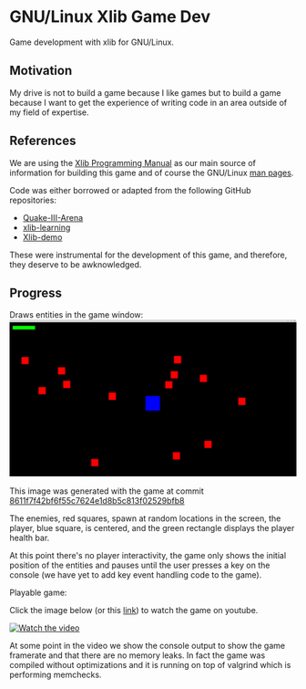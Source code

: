 # GNU/Linux Xlib Game Dev
Game development with xlib for GNU/Linux.

## Motivation

My drive is not to build a game because I like games but to build a game because I
want to get the experience of writing code in an area outside of my field of expertise.

## References

We are using the [Xlib Programming Manual](https://tronche.com/gui/x/xlib/) as our main
source of information for building this game and of course the GNU/Linux
[man pages](https://man7.org/linux/man-pages/).

Code was either borrowed or adapted from the following GitHub repositories:
- [Quake-III-Arena](https://github.com/id-Software/Quake-III-Arena)
- [xlib-learning](https://github.com/Faison/xlib-learning)
- [Xlib-demo](https://github.com/QMonkey/Xlib-demo)

These were instrumental for the development of this game, and therefore, they deserve
to be awknowledged.

## Progress

Draws entities in the game window:
![phase-1](https://github.com/misael-diaz/gnu-linux-xlib-game-dev/blob/93f6196f98943aa8450b07d11e1e784cb9678121/public/graphics/phase-1-draw-entities.png)

This image was generated with the game at commit
[8611f7f42bf6f55c7624e1d8b5c813f02529bfb8](https://github.com/misael-diaz/gnu-linux-xlib-game-dev/commit/8611f7f42bf6f55c7624e1d8b5c813f02529bfb8)

The enemies, red squares, spawn at random locations in the screen, the player, blue
square, is centered, and the green rectangle displays the player health bar.

At this point there's no player interactivity, the game only shows the initial position
of the entities and pauses until the user presses a key on the console (we have yet to
add key event handling code to the game).

Playable game:

Click the image below (or this [link](https://www.youtube.com/watch?v=MSf5etK1ojw)) to
watch the game on youtube.

[![Watch the video](https://img.youtube.com/vi/MSf5etK1ojw/hqdefault.jpg)](https://www.youtube.com/watch?v=MSf5etK1ojw)

At some point in the video we show the console output to show the game framerate and that
there are no memory leaks. In fact the game was compiled without optimizations and it is
running on top of valgrind which is performing memchecks.
